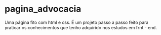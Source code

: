 # pagina_advocacia
 Uma página fito com html e css. É um projeto passo a passo feito para praticar os conhecimentos que tenho adquirido nos estudos em frnt - end.
